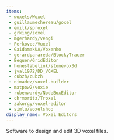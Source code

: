 ```yaml
---
items:
 - woxels/Woxel
 - guillaumechereau/goxel
 - emilk/sproxel
 - grking/zoxel
 - mgerhardy/vengi
 - Perkovec/Vuxel
 - GaidamakUA/Voxenko
 - gerardparareda/BlockyTracer
 - Bequen/GridEditor
 - honestabelink/stonevox3d
 - jval1972/DD_VOXEL
 - cubzh/cubzh
 - nimadez/voxel-builder
 - matpow2/voxie
 - rubenwardy/NodeBoxEditor
 - chrmoritz/Troxel
 - zakorgy/voxel-editor
 - simlu/voxelshop
display_name: Voxel Editors
---
```

Software to design and edit 3D voxel files.
